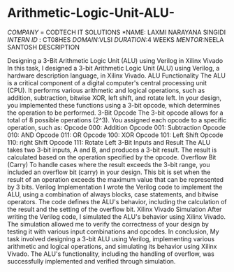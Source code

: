 # Arithmetic-Logic-Unit-ALU-
*COMPANY* = CODTECH IT SOLUTIONS
*NAME: LAXMI NARAYANA SINGIDI
*INTERN ID* : CT08HES
*DOMAIN*:VLSI 
*DURATION*:4 WEEKS
*MENTOR*:NEELA SANTOSH
DESCRIPTION


Designing a 3-Bit Arithmetic Logic Unit (ALU) using Verilog in Xilinx Vivado
In this task, I designed a 3-bit Arithmetic Logic Unit (ALU) using Verilog, a hardware description language, in Xilinx Vivado.
ALU Functionality
The ALU is a critical component of a digital computer's central processing unit (CPU). It performs various arithmetic and logical operations, such as addition, subtraction, bitwise XOR, left shift, and rotate left. In your design, you implemented these functions using a 3-bit opcode, which determines the operation to be performed.
3-Bit Opcode
The 3-bit opcode allows for a total of 8 possible operations (2^3). You assigned each opcode to a specific operation, such as:
Opcode 000: Addition
Opcode 001: Subtraction
Opcode 010:  AND
Opcode 011:  OR 
Opcode 100:  XOR
Opcode 101: Left Shift
Opcode 110: right Shift
Opcode 111: Rotate Left
3-Bit Inputs and Result
The ALU takes two 3-bit inputs, A and B, and produces a 3-bit result. The result is calculated based on the operation specified by the opcode.
Overflow Bit (Carry)
To handle cases where the result exceeds the 3-bit range, you included an overflow bit (carry) in your design. This bit is set when the result of an operation exceeds the maximum value that can be represented by 3 bits.
Verilog Implementation
I wrote the Verilog code to implement the ALU, using a combination of always blocks, case statements, and bitwise operators. The code defines the ALU's behavior, including the calculation of the result and the setting of the overflow bit.
Xilinx Vivado Simulation
After writing the Verilog code, I simulated the ALU's behavior using Xilinx Vivado. The simulation allowed me to verify the correctness of your design by testing it with various input combinations and opcodes.
In conclusion, My task involved designing a 3-bit ALU using Verilog, implementing various arithmetic and logical operations, and simulating its behavior using Xilinx Vivado. The ALU's functionality, including the handling of overflow, was successfully implemented and verified through simulation.
